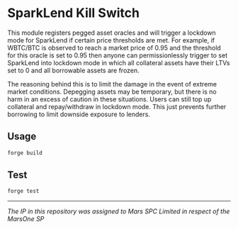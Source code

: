 # SparkLend Kill Switch

<!-- ![Foundry CI](https://github.com/{org}/{repo}/actions/workflows/ci.yml/badge.svg)
[![Foundry][foundry-badge]][foundry]
[![License: AGPL v3](https://img.shields.io/badge/License-AGPL%20v3-blue.svg)](https://github.com/{org}/{repo}/blob/master/LICENSE) -->

[foundry]: https://getfoundry.sh/
[foundry-badge]: https://img.shields.io/badge/Built%20with-Foundry-FFDB1C.svg

This module registers pegged asset oracles and will trigger a lockdown mode for SparkLend if certain price thresholds are met. For example, if WBTC/BTC is observed to reach a market price of 0.95 and the threshold for this oracle is set to 0.95 then anyone can permissionlessly trigger to set SparkLend into lockdown mode in which all collateral assets have their LTVs set to 0 and all borrowable assets are frozen.

The reasoning behind this is to limit the damage in the event of extreme market conditions. Depegging assets may be temporary, but there is no harm in an excess of caution in these situations. Users can still top up collateral and repay/withdraw in lockdown mode. This just prevents further borrowing to limit downside exposure to lenders.

## Usage

```bash
forge build
```

## Test

```bash
forge test
```

***
*The IP in this repository was assigned to Mars SPC Limited in respect of the MarsOne SP*